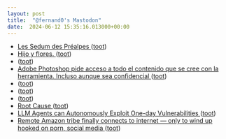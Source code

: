 ```yaml
---
layout: post
title:  "@fernand0's Mastodon"
date:  2024-06-12 15:35:16.013000+00:00
---
```

*  [Les Sedum des Préalpes ](https://www.cactuspro.com/forum/read.php?1,92142) ([toot](https://mastodon.social/@fernand0/112604382233394293))
*  [Hijo y flores. ](https://avecesunafoto.wordpress.com/2024/06/12/hijo-y-flores) ([toot](https://mastodon.social/@fernand0/112604268349883908))
*  [ ](https://mastodon.social/users/fernand0/statuses/112604230368761835/activity) ([toot](https://mastodon.social/users/fernand0/statuses/112604230368761835/activity))
*  [Adobe Photoshop pide acceso a todo el contenido que se cree con la herramienta. Incluso aunque sea confidencial ](https://www.xataka.com/privacidad/adobe-photoshop-pide-acceso-a-todo-contenido-que-se-cree-herramienta-incluso-sea-confidencia) ([toot](https://mastodon.social/@fernand0/112604139344650607))
*  [ ](https://mastodon.social/@CorioPsicologia) ([toot](https://mastodon.social/@fernand0/112603851414163943))
*  [ ](https://mastodon.social/users/fernand0/statuses/112603850148624735/activity) ([toot](https://mastodon.social/users/fernand0/statuses/112603850148624735/activity))
*  [ ](https://mastodon.social/@Cuicas) ([toot](https://mastodon.social/@fernand0/112603849880834489))
*  [Root Cause ](https://struct.github.io/auto_agents_1_day.htm) ([toot](https://mastodon.social/@fernand0/112603803877760822))
*  [LLM Agents can Autonomously Exploit One-day Vulnerabilities ](https://medium.com/@danieldkang/llm-agents-can-autonomously-exploit-one-day-vulnerabilities-e1b76e718a5) ([toot](https://mastodon.social/@fernand0/112603589744768875))
*  [Remote Amazon tribe finally connects to internet — only to wind up hooked on porn, social media  ](https://www.news.com.au/technology/online/internet/remote-amazon-tribe-finally-connects-to-internet-only-to-wind-up-hooked-on-porn-social-media/news-story/6abfea69d9dd7e49541ef46eb61558c4) ([toot](https://mastodon.social/@fernand0/112603412835896471))
